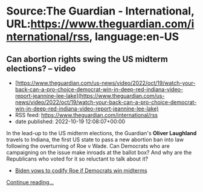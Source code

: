 # Source:The Guardian - International, URL:https://www.theguardian.com/international/rss, language:en-US

## Can abortion rights swing the US midterm elections? – video
 - [https://www.theguardian.com/us-news/video/2022/oct/19/watch-your-back-can-a-pro-choice-democrat-win-in-deep-red-indiana-video-report-jeannine-lee-lake](https://www.theguardian.com/us-news/video/2022/oct/19/watch-your-back-can-a-pro-choice-democrat-win-in-deep-red-indiana-video-report-jeannine-lee-lake)
 - RSS feed: https://www.theguardian.com/international/rss
 - date published: 2022-10-19 12:08:07+00:00

<p>In the lead-up to the US midterm elections, the Guardian's <b>Oliver Laughland</b> travels to Indiana, the first US state to pass a new abortion ban into law following the overturning of Roe v Wade. Can Democrats who are campaigning on the issue make inroads at the ballot box? And why are the Republicans who voted for it so reluctant to talk about it?</p><ul><li><a href="https://www.theguardian.com/us-news/2022/oct/18/biden-roe-v-wade-codify-democrats-win-midterm-elections">Biden vows to codify Roe if Democrats win midterms</a></li></ul> <a href="https://www.theguardian.com/us-news/video/2022/oct/19/watch-your-back-can-a-pro-choice-democrat-win-in-deep-red-indiana-video-report-jeannine-lee-lake">Continue reading...</a>

